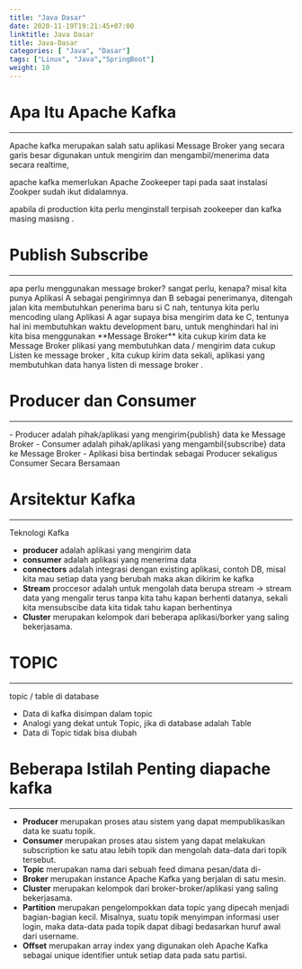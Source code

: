 ```yaml
---
title: "Java Dasar"
date: 2020-11-19T19:21:45+07:00
linktitle: Java Dasar
title: Java-Dasar
categories: [ "Java", "Dasar"]
tags: ["Linux", "Java","SpringBoot"]
weight: 10
---
```


# Apa Itu Apache Kafka 
<hr>
Apache kafka merupakan salah satu aplikasi Message Broker yang secara garis besar digunakan untuk 
mengirim dan mengambil/menerima data secara realtime,

apache kafka memerlukan Apache Zookeeper tapi pada saat instalasi Zookper sudah ikut didalamnya. 

apabila di production kita perlu menginstall terpisah zookeeper dan kafka masing masisng . 

# Publish Subscribe 
<hr>
apa perlu menggunakan message broker? sangat perlu, kenapa? 
misal kita punya Aplikasi A sebagai pengirimnya dan B sebagai penerimanya, ditengah jalan kita membutuhkan penerima baru 
si C nah, tentunya kita perlu mencoding ulang Aplikasi A agar supaya bisa mengirim data ke C, tentunya hal ini membutuhkan
waktu development baru, untuk menghindari hal ini kita bisa menggunakan **Message Broker** kita cukup kirim data ke Message Broker
plikasi yang membutuhkan data / mengirim data cukup Listen ke message broker , kita cukup kirim data sekali, aplikasi yang membutuhkan data hanya listen 
di message broker .  

# Producer dan Consumer
<hr>
- Producer adalah pihak/aplikasi yang mengirim{publish} data ke Message Broker
- Consumer adalah pihak/aplikasi yang mengambil{subscribe} data ke Message Broker
- Aplikasi bisa bertindak sebagai Producer sekaligus Consumer Secara Bersamaan


# Arsitektur Kafka 
<hr>
 Teknologi Kafka
 
   - **producer** adalah  aplikasi yang mengirim data 
   - **consumer**  adalah aplikasi yang menerima data 
   - **connectors** adalah integrasi dengan existing aplikasi, contoh DB,  misal kita mau setiap data yang berubah maka akan dikirim ke kafka 
   - **Stream** proccesor adalah untuk mengolah data berupa stream -> stream data yang mengalir terus tanpa kita tahu kapan berhenti datanya, sekali kita mensubscibe data kita tidak tahu kapan berhentinya
   - **Cluster** merupakan kelompok dari beberapa aplikasi/borker yang saling bekerjasama.


# TOPIC 
<hr>
topic / table di database
 
 - Data di kafka disimpan dalam topic 
 - Analogi yang dekat untuk Topic, jika di database adalah Table
 - Data di Topic tidak bisa diubah



# Beberapa Istilah Penting diapache kafka 
<hr>

 - **Producer** merupakan proses atau sistem yang dapat mempublikasikan data ke suatu topik. 
 - **Consumer** merupakan proses atau sistem yang dapat melakukan subscription ke satu atau lebih topik dan mengolah data-data dari topik tersebut.
 - **Topic** merupakan nama dari sebuah feed dimana pesan/data di-
 - **Broker** merupakan instance Apache Kafka yang berjalan di satu mesin.
 - **Cluster** merupakan kelompok dari broker-broker/aplikasi yang saling bekerjasama.
 - **Partition** merupakan pengelompokkan data topic yang dipecah menjadi bagian-bagian kecil. Misalnya, suatu topik menyimpan informasi user login, maka data-data pada topik dapat dibagi bedasarkan huruf awal dari username.
 - **Offset** merupakan array index yang digunakan oleh Apache Kafka sebagai unique identifier untuk setiap data pada satu partisi.

